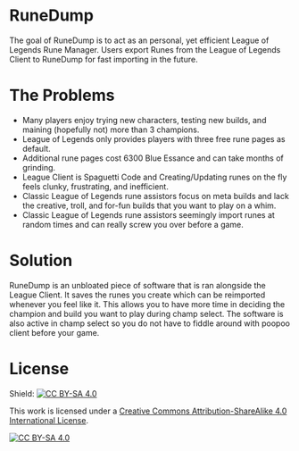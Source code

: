# RuneDump
The goal of RuneDump is to act as an personal, yet efficient League of Legends Rune Manager.
Users export Runes from the League of Legends Client to RuneDump for fast importing in the future.

# The Problems
- Many players enjoy trying new characters, testing new builds, and maining (hopefully not) more than 3 champions.
- League of Legends only provides players with three free rune pages as default. 
- Additional rune pages cost 6300 Blue Essance and can take months of grinding.
- League Client is Spaguetti Code and Creating/Updating runes on the fly feels clunky, frustrating, and inefficient.
- Classic League of Legends rune assistors focus on meta builds and lack the creative, troll, and for-fun builds that you want to play on a whim.
- Classic League of Legends rune assistors seemingly import runes at random times and can really screw you over before a game.

# Solution
RuneDump is an unbloated piece of software that is ran alongside the League Client. It saves the runes you create which can be reimported whenever you feel like it. This allows you to have more time in deciding the champion and build you want to play during champ select. The software is also active in champ select so you do not have to fiddle around with poopoo client before your game.

# License
Shield: [![CC BY-SA 4.0][cc-by-sa-shield]][cc-by-sa]

This work is licensed under a
[Creative Commons Attribution-ShareAlike 4.0 International License][cc-by-sa].

[![CC BY-SA 4.0][cc-by-sa-image]][cc-by-sa]

[cc-by-sa]: http://creativecommons.org/licenses/by-sa/4.0/
[cc-by-sa-image]: https://licensebuttons.net/l/by-sa/4.0/88x31.png
[cc-by-sa-shield]: https://img.shields.io/badge/License-CC%20BY--SA%204.0-lightgrey.svg
